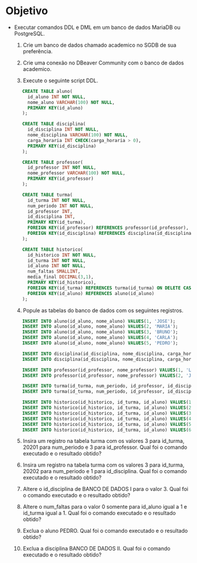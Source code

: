 # Objetivo

- Executar comandos DDL e DML em um banco de dados MariaDB ou PostgreSQL.

  1. Crie um banco de dados chamado academico no SGDB de sua preferência.
  
  2. Crie uma conexão no DBeaver Community com o banco de dados academico.
  
  3. Execute o seguinte script DDL.
  
  ```sql
     CREATE TABLE aluno(
       id_aluno INT NOT NULL,
       nome_aluno VARCHAR(100) NOT NULL,
       PRIMARY KEY(id_aluno)
     );

     CREATE TABLE disciplina(
       id_disciplina INT NOT NULL,
       nome_disciplina VARCHAR(100) NOT NULL,
       carga_horaria INT CHECK(carga_horaria > 0),
       PRIMARY KEY(id_disciplina)
     );

     CREATE TABLE professor(
       id_professor INT NOT NULL,
       nome_professor VARCHAR(100) NOT NULL,
       PRIMARY KEY(id_professor)
     );

     CREATE TABLE turma(
       id_turma INT NOT NULL,
       num_periodo INT NOT NULL,
       id_professor INT,
       id_disciplina INT,
       PRIMARY KEY(id_turma),
       FOREIGN KEY(id_professor) REFERENCES professor(id_professor),
       FOREIGN KEY(id_disciplina) REFERENCES disciplina(id_disciplina) ON DELETE CASCADE
     );

     CREATE TABLE historico(
       id_historico INT NOT NULL,
       id_turma INT NOT NULL,
       id_aluno INT NOT NULL,
       num_faltas SMALLINT,
       media_final DECIMAL(3,1),
       PRIMARY KEY(id_historico),
       FOREIGN KEY(id_turma) REFERENCES turma(id_turma) ON DELETE CASCADE,
       FOREIGN KEY(id_aluno) REFERENCES aluno(id_aluno)
     );
  ```

  4. Popule as tabelas do banco de dados com os seguintes registros.

  ```sql
     INSERT INTO aluno(id_aluno, nome_aluno) VALUES(1, 'JOSE');
     INSERT INTO aluno(id_aluno, nome_aluno) VALUES(2, 'MARIA');
     INSERT INTO aluno(id_aluno, nome_aluno) VALUES(3, 'BRUNO');
     INSERT INTO aluno(id_aluno, nome_aluno) VALUES(4, 'CARLA');
     INSERT INTO aluno(id_aluno, nome_aluno) VALUES(5, 'PEDRO');

     INSERT INTO disciplina(id_disciplina, nome_disciplina, carga_horaria) VALUES(1, 'BANCO DE DADOS I', 60);
     INSERT INTO disciplina(id_disciplina, nome_disciplina, carga_horaria) VALUES(2, 'BANCO DE DADOS II', 60);

     INSERT INTO professor(id_professor, nome_professor) VALUES(1, 'LETICIA');
     INSERT INTO professor(id_professor, nome_professor) VALUES(2, 'JOSE REGINALDO');

     INSERT INTO turma(id_turma, num_periodo, id_professor, id_disciplina) VALUES(1, 20201, 1, 1);
     INSERT INTO turma(id_turma, num_periodo, id_professor, id_disciplina) VALUES(2, 20202, 2, 2);

     INSERT INTO historico(id_historico, id_turma, id_aluno) VALUES(1, 1, 1);
     INSERT INTO historico(id_historico, id_turma, id_aluno) VALUES(2, 1, 2);
     INSERT INTO historico(id_historico, id_turma, id_aluno) VALUES(3, 1, 3);
     INSERT INTO historico(id_historico, id_turma, id_aluno) VALUES(4, 1, 4);
     INSERT INTO historico(id_historico, id_turma, id_aluno) VALUES(5, 2, 1);
     INSERT INTO historico(id_historico, id_turma, id_aluno) VALUES(6, 2, 2);
  ```
  
  5. Insira um registro na tabela turma com os valores 3 para id_turma, 20201 para num_periodo e 3 para id_professor. Qual foi o comando executado e o resultado obtido?

  6. Insira um registro na tabela turma com os valores 3 para id_turma, 20202 para num_periodo e 1 para id_disciplina. Qual foi o comando executado e o resultado obtido?

  7. Altere o id_disciplina de BANCO DE DADOS I para o valor 3. Qual foi o comando executado e o resultado obtido?

  8. Altere o num_faltas para o valor 0 somente para id_aluno igual a 1 e id_turma igual a 1. Qual foi o comando executado e o resultado obtido?

  9. Exclua o aluno PEDRO. Qual foi o comando executado e o resultado obtido?

  10. Exclua a disciplina BANCO DE DADOS II.  Qual foi o comando executado e o resultado obtido?
